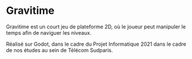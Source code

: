 # Gravitime

Gravitime est un court jeu de plateforme 2D, où le joueur peut manipuler le temps afin de naviguer les niveaux. 

Réalisé sur Godot, dans le cadre du Projet Informatique 2021 dans le cadre de nos études au sein de Télécom Sudparis.
